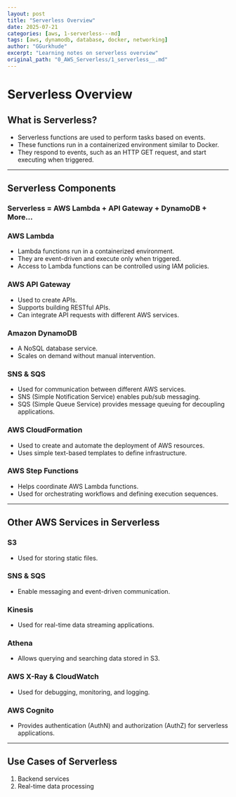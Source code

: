 ```yaml
---
layout: post
title: "Serverless Overview"
date: 2025-07-21
categories: [aws, 1-serverless---md]
tags: [aws, dynamodb, database, docker, networking]
author: "GGurkhude"
excerpt: "Learning notes on serverless overview"
original_path: "0_AWS_Serverless/1_serverless__.md"
---
```


# Serverless Overview

## What is Serverless?
- Serverless functions are used to perform tasks based on events.
- These functions run in a containerized environment similar to Docker.
- They respond to events, such as an HTTP GET request, and start executing when triggered.

---

## Serverless Components  
### Serverless = AWS Lambda + API Gateway + DynamoDB + More...

### AWS Lambda  
- Lambda functions run in a containerized environment.  
- They are event-driven and execute only when triggered.  
- Access to Lambda functions can be controlled using IAM policies.  

### AWS API Gateway  
- Used to create APIs.  
- Supports building RESTful APIs.  
- Can integrate API requests with different AWS services.  

### Amazon DynamoDB  
- A NoSQL database service.  
- Scales on demand without manual intervention.  

### SNS & SQS  
- Used for communication between different AWS services.  
- SNS (Simple Notification Service) enables pub/sub messaging.  
- SQS (Simple Queue Service) provides message queuing for decoupling applications.  

### AWS CloudFormation  
- Used to create and automate the deployment of AWS resources.  
- Uses simple text-based templates to define infrastructure.  

### AWS Step Functions  
- Helps coordinate AWS Lambda functions.  
- Used for orchestrating workflows and defining execution sequences.  

---

## Other AWS Services in Serverless  

### S3  
- Used for storing static files.  

### SNS & SQS  
- Enable messaging and event-driven communication.  

### Kinesis  
- Used for real-time data streaming applications.  

### Athena  
- Allows querying and searching data stored in S3.  

### AWS X-Ray & CloudWatch  
- Used for debugging, monitoring, and logging.  

### AWS Cognito  
- Provides authentication (AuthN) and authorization (AuthZ) for serverless applications.  

---

## Use Cases of Serverless  
1. Backend services  
2. Real-time data processing  
